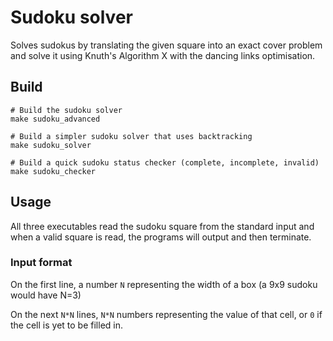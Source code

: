 # Sudoku solver

Solves sudokus by translating the given square into an exact cover problem and solve it using Knuth's Algorithm X
with the dancing links optimisation.

## Build

    # Build the sudoku solver
    make sudoku_advanced

    # Build a simpler sudoku solver that uses backtracking
    make sudoku_solver

    # Build a quick sudoku status checker (complete, incomplete, invalid)    
    make sudoku_checker

## Usage

All three executables read the sudoku square from the standard input and when a valid square is read, the programs will output and then terminate.

### Input format

On the first line, a number ```N``` representing the width of a box (a 9x9 sudoku would have N=3)

On the next ```N*N``` lines, ```N*N``` numbers representing the value of that cell, or ```0``` if the cell is yet to be filled in.
